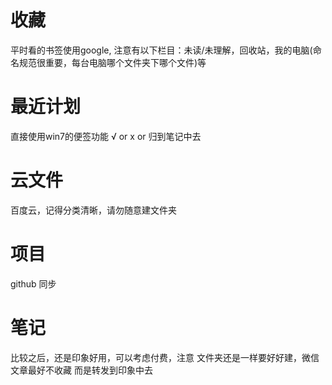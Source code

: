 # 收藏
平时看的书签使用google,
注意有以下栏目：未读/未理解，回收站，我的电脑(命名规范很重要，每台电脑哪个文件夹下哪个文件)等
# 最近计划
直接使用win7的便签功能 √ or x
or 归到笔记中去
# 云文件
百度云，记得分类清晰，请勿随意建文件夹
# 项目
github 同步
# 笔记
比较之后，还是印象好用，可以考虑付费，注意 文件夹还是一样要好好建，微信文章最好不收藏 而是转发到印象中去